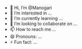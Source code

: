 - 👋 Hi, I’m @Manogari
- 👀 I’m interested in ...
- 🌱 I’m currently learning ...
- 💞️ I’m looking to collaborate on ...
- 📫 How to reach me ...
- 😄 Pronouns: ...
- ⚡ Fun fact: ...

<!---
ManogariN/ManogariN is a ✨ special ✨ repository because its `README.md` (this file) appears on your GitHub profile.
You can click the Preview link to take a look at your changes.
--->
